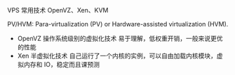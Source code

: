 VPS 常用技术 OpenVZ、Xen、KVM

PV/HVM:
Para-virtualization (PV) or Hardware-assisted virtualization (HVM).

- OpenVZ
  操作系统级别的虚拟化技术
  易于理解，低权重开销，一般来说更优的性能
- Xen
  半虚拟化技术
  自己运行了一个内核的实例，可以自由加载内核模块，虚拟内存和 IO，稳定而且课预测
